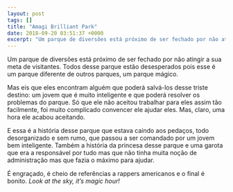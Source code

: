 ```yaml
---
layout: post
tags: []
title: "Amagi Brilliant Park"
date: 2018-09-20 03:51:37 +0000
excerpt: "Um parque de diversões está próximo de ser fechado por não atingir a sua meta de visitantes. Todos desse parque estão desesperados pois..."
---
```


Um parque de diversões está próximo de ser fechado por não atingir a sua meta de visitantes. Todos desse parque estão desesperados pois esse é um parque diferente de outros parques, um parque mágico.

Mas eis que eles encontram alguém que poderá salvá-los desse triste destino: um jovem que é muito inteligente e que poderá resolver os problemas do parque. Só que ele não aceitou trabalhar para eles assim tão facilmente, foi muito complicado convencer ele ajudar eles. Mas, claro, uma hora ele acabou aceitando.

E essa é a história desse parque que estava caindo aos pedaços, todo desorganizado e sem rumo, que passou a ser comandado por um jovem bem inteligente. Também a história da princesa desse parque e uma garota que era a responsável por tudo mas que não tinha muita noção de administração mas que fazia o máximo para ajudar.

É engraçado, é cheio de referências a rappers americanos e o final é bonito. *Look at the sky, it’s magic hour!*